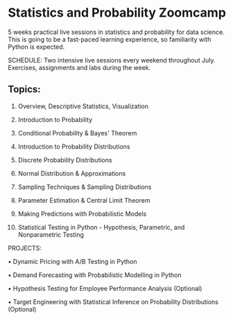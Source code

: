 # Statistics and Probability Zoomcamp

5 weeks practical live sessions in statistics and probability for data science. This is going to be a fast-paced learning experience, so familiarity with Python is expected.

SCHEDULE: Two intensive live sessions every weekend throughout July. Exercises, assignments and labs during the week.


## Topics:

1. Overview, Descriptive Statistics, Visualization

2. Introduction to Probability

3. Conditional Probability & Bayes' Theorem

4. Introduction to Probability Distributions

5. Discrete Probability Distributions

6. Normal Distribution & Approximations

7. Sampling Techniques & Sampling Distributions

8. Parameter Estimation & Central Limit Theorem

9. Making Predictions with Probabilistic Models

10. Statistical Testing in Python - Hypothesis, Parametric, and Nonparametric Testing

PROJECTS:

• Dynamic Pricing with A/B Testing in Python

• Demand Forecasting with Probabilistic Modelling in Python

• Hypothesis Testing for Employee Performance Analysis (Optional)

• Target Engineering with Statistical Inference on Probability Distributions (Optional)

